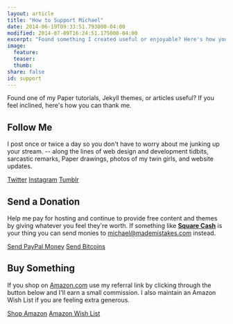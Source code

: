 ```yaml
---
layout: article
title: "How to Support Michael"
date: 2014-06-19T09:33:51.793000-04:00
modified: 2014-07-09T16:24:51.175000-04:00
excerpt: "Found something I created useful or enjoyable? Here's how you can show your gratitude."
image:
  feature:
  teaser:
  thumb:
share: false
id: support
---
```


Found one of my Paper tutorials, Jekyll themes, or articles useful? If you feel inclined, here's how you can thank me.

## Follow Me

I post once or twice a day so you don't have to worry about me junking up your stream. -- along the lines of web design and development tidbits, sarcastic remarks, Paper drawings, photos of my twin girls, and website updates.

<div class="inline">
  <a href="http://twitter.com/mmistakes" onclick="ga('send', 'event', 'link', 'click', 'Twitter follow');" class="btn" target="_blank"><i class="fa fa-twitter"></i> Twitter</a>
  <a href="http://instagram.com/mmistakes" onclick="ga('send', 'event', 'link', 'click', 'Instagram follow');" class="btn" target="_blank"><i class="fa fa-instagram"></i> Instagram</a>
  <a href="http://mademistakes.tumblr.com" onclick="ga('send', 'event', 'link', 'click', 'Tumblr follow');" class="btn" target="_blank"><i class="fa fa-tumblr"></i> Tumblr</a>
</div>

## Send a Donation

Help me pay for hosting and continue to provide free content and themes by giving whatever you feel they're worth. If something like [**Square Cash**](https://square.com/cash) is your thing you can send monies to <michael@mademistakes.com> instead.

<div class="inline">
  <a href="https://www.paypal.com/cgi-bin/webscr?cmd=_s-xclick&hosted_button_id=M6U4FS8Y794X4" onclick="ga('send', 'event', 'link', 'click', 'Send Cash');" class="btn" target="_blank">Send PayPal Money</a>
  <a href="https://coinbase.com/checkouts/0a71043d672fbedccb0ce98e139a8a17" onclick="ga('send', 'event', 'link', 'click', 'Send Bitcoins');" class="btn" target="_blank"><i class="fa fa-bitcoin"></i> Send Bitcoins</a>
</div>

## Buy Something

If you shop on [Amazon.com](http://www.amazon.com/?_encoding=UTF8&camp=1789&creative=390957&linkCode=ur2&tag=mademist-20&linkId=P557QDXPWEYIZTDS) use my referral link by clicking through the button below and I'll earn a small commission. I also maintain an Amazon Wish List if you are feeling extra generous.

<div class="inline">
  <a href="http://www.amazon.com/?_encoding=UTF8&camp=1789&creative=390957&linkCode=ur2&tag=mademist-20&linkId=P557QDXPWEYIZTDS" onclick="ga('send', 'event', 'link', 'click', 'Shop Amazon');" class="btn" target="_blank">Shop Amazon</a>
  <a href="http://amzn.com/w/1K58RT2NS0SDP" onclick="ga('send', 'event', 'link', 'click', 'Amazon Wish List');" class="btn" target="_blank">Amazon Wish List</a>
</div>
